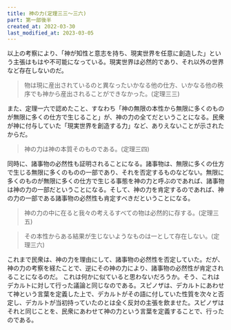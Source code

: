 ```yaml
---
title: 神の力(定理三三～三六)
part: 第一部後半
created_at: 2022-03-30
last_modified_at: 2023-03-05
---
```


以上の考察により、「神が知性と意志を持ち、現実世界を任意に創造した」という主張はもはや不可能になっている。現実世界は必然的であり、それ以外の世界など存在しないのだ。

>物は現に産出されているのと異なったいかなる他の仕方、いかなる他の秩序でも神から産出されることができなかった。(定理三三)

また、定理一六で認めたこと、すなわち「神の無限の本性から無限に多くのものが無限に多くの仕方で生じること」が、神の力の全てだということになる。民衆が神に付与していた「現実世界を創造する力」など、ありえないことが示されたからだ。

>神の力は神の本質そのものである。(定理三四)

同時に、諸事物の必然性も証明されることになる。諸事物は、無限に多くの仕方で生じる無限に多くのものの一部であり、それを否定するものなどない。無限に多くのものが無限に多くの仕方で生じる事態を神の力と呼ぶのであれば、諸事物は神の力の一部だということになる。そして、神の力を肯定するのであれば、神の力の一部である諸事物の必然性も肯定すべきだということになる。

>神の力の中に在ると我々の考えるすべての物は必然的に存する。(定理三五)

>その本性からある結果が生じないようなものは一として存在しない。(定理三六)

これまで民衆は、神の力を理由にして、諸事物の必然性を否定していた。だが、神の力の考察を経たことで、逆にその神の力により、諸事物の必然性が肯定されることになるのだ。
これは何かに似ていると思わないだろうか。そう、これはデカルトに対して行った議論と同じなのである。スピノザは、デカルトにあわせて神という言葉を定義した上で、デカルトがその語に付していた性質を次々と否定し、デカルトが当初持っていたのとは全く反対の主張を飲ませた。スピノザはそれと同じことを、民衆にあわせて神の力という言葉を定義することで、行ったのである。
